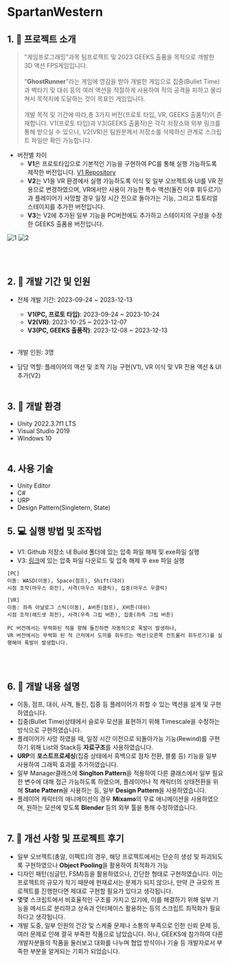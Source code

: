 # SpartanWestern

## 1. :file_folder: 프로젝트 소개
> "게임프로그래밍"과목 팀프로젝트 및 2023 GEEKS 출품을 목적으로 개발한 3D 액션 FPS게임입니다. </br></br>
> "**GhostRunner**"라는 게임에 영감을 받아 개발한 게임으로 집중(Bullet Time)과 벽타기 및 대쉬 등의 여러 액션을 적절하게 사용하여 적의 공격을 피하고 물리쳐서 목적지에 도달하는 것이 목표인 게임입니다. </br></br>
> 개발 목적 및 기간에 따라,총 3가지 버전(프로토 타입, VR, GEEKS 출품작)이 존재합니다. V1(프로토 타입)과 V3(GEEKS 출품작)은 각각 저장소와 외부 링크를 통해 받으실 수 있으나, V2(VR)은 팀원분께서 저장소를 삭제하신 관계로 스크립트 파일만 확인 가능합니다.

* 버전별 차이
  * **V1**은 프로토타입으로 기본적인 기능을 구현하여 PC를 통해 실행 가능하도록 제작한 버전입니다. [V1 Repository](https://github.com/UserJin/TeamProject)
  * **V2**는 V1을 VR 환경에서 실행 가능하도록 이식 및 일부 오브젝트와 UI를 VR 전용으로 변경하였으며, VR에서만 사용이 가능한 특수 액션(돌진 이후 휘두르기)과 플레이어가 사망할 경우 일정 시간 전으로 돌아가는 기능, 그리고 튜토리얼 스테이지를 추가한 버전입니다.
  * **V3**는 V2에 추가된 일부 기능을 PC버전에도 추가하고 스테이지의 구성을 수정한 GEEKS 출품용 버전입니다.

![1](https://github.com/user-attachments/assets/d6260903-7326-4299-a977-80b4bf48a595)
![2](https://github.com/user-attachments/assets/29614722-fb72-49ba-8483-63ca71a9120c)

</br></br>

## 2. :calendar: 개발 기간 및 인원
* 전체 개발 기간: 2023-09-24 ~ 2023-12-13
  * **V1(PC, 프로토 타입)**: 2023-09-24 ~ 2023-10-24
  * **V2(VR)**: 2023-10-25 ~ 2023-12-07
  * **V3(PC, GEEKS 출품작)**: 2023-12-08 ~ 2023-12-13
</br></br>

* 개발 인원: 3명
* 담당 역할: 플레이어의 액션 및 조작 기능 구현(V1), VR 이식 및 VR 전용 액션 & UI 추가(V2)
</br></br>

## 3. :house_with_garden: 개발 환경
* Unity 2022.3.7f1 LTS
* Visual Studio 2019
* Windows 10
</br></br>

## 4. 사용 기술
  * Unity Editor
  * C#
  * URP
  * Design Pattern(Singletern, State)

## 5. :computer: 실행 방법 및 조작법
* V1: Github 저장소 내 Build 폴더에 있는 압축 파일 해제 및 exe파일 실행
* V3: [링크](https://drive.google.com/file/d/1q03uG--xxRqRKnch7QZBmD0u60sRQWDY/view?usp=sharing)에 있는 압축 파일 다운로드 및 압축 해제 후 exe 파일 실행

```
[PC]
이동: WASD(이동), Space(점프), Shift(대쉬)
시점 조작(마우스 회전), 사격(마우스 좌클릭), 집중(마우스 우클릭)

[VR]
이동: 좌측 아날로그 스틱(이동), A버튼(점프), X버튼(대쉬)
시점 조작(헤드셋 회전), 사격(우측 그립 버튼), 집중(좌측 그립 버튼)

PC 버전에서는 무력화된 적을 향해 돌진하면 자동적으로 폭발이 발생하나,
VR 버전에서는 무력화 된 적 근처에서 도끼를 휘두르는 액션(오른쪽 컨트롤러 휘두르기)를 실행해야 폭발이 발생합니다.
```
</br></br>

## 6. :page_facing_up: 개발 내용 설명
*  이동, 점프, 대쉬, 사격, 돌진, 집중 등 플레이어가 취할 수 있는 액션을 설계 및 구현하였습니다.
*  집중(Bullet Time)상태에서 슬로우 모션을 표현하기 위해 Timescale을 수정하는 방식으로 구현하였습니다.
*  플레이어가 사망 하였을 때, 일정 시간 이전으로 되돌아가능 기능(Rewind)를 구현하기 위해 List와 Stack등 **자료구조**를 사용하였습니다.
*  **URP**의 **포스트프로세싱**(집중 상태에서 흑백으로 점차 전환, 블룸 등) 기능을 일부 사용하여 그래픽 효과를 추가하였습니다.
*  일부 Manager클래스에 **Singlton Pattern**을 적용하여 다른 클래스에서 일부 필요한 변수에 대해 접근 가능하도록 하였으며, 플레이어나 적 캐릭터의 상태전환을 위해 **State Pattern**을 사용하는 등, 일부 **Design Pattern**을 사용하였습니다.
*  플레이어 캐릭터의 애니메이션의 경우 **Mixamo**의 무료 애니메이션을 사용하였으며, 원하는 모션에 맞도록 **Blender** 등의 외부 툴을 통해 수정하였습니다.
</br></br>

## 7. :thought_balloon: 개선 사항 및 프로젝트 후기
* 일부 오브젝트(총알, 이펙트)의 경우, 해당 프로젝트에서는 단순히 생성 및 파괴되도록 구현하였으나 **Object Pooling**을 활용하여 최적화가 가능
* 디자인 패턴(싱글턴, FSM)등을 활용하였으나, 간단한 형태로 구현하였습니다. 이는 프로젝트의 규모가 작기 때문에 현재로서는 문제가 되지 않으나, 만약 큰 규모의 프로젝트를 진행한다면 제대로 구현할 필요가 있다고 생각됩니다.
* 몇몇 스크립트에서 비효율적인 구조를 가지고 있기에, 이를 해결하기 위해 일부 기능을 메서드로 분리하고 상속과 인터페이스 활용하는 등의 스크립트 최적화가 필요하다고 생각됩니다.
* 개발 도중, 일부 인원의 건강 및 스케줄 문제나 소통의 부족으로 인한 신뢰 문제 등, 여러 문제로 인해 결국 부족한 작품으로 남았습니다. 허나, GEEKS에 참가하여 다른 개발자분들의 작품을 둘러보고 대화를 나누며 협업 방식이나 기술 등 개발자로서 부족한 부분을 알게되는 기회가 되었습니다.
